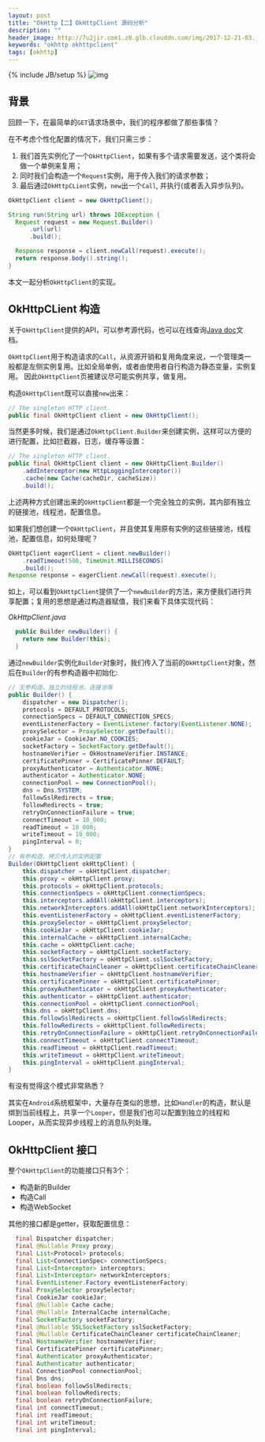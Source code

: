 ```yaml
---
layout: post
title: "OkHttp【二】OkHttpClient 源码分析"
description: ""
header_image: http://7u2jir.com1.z0.glb.clouddn.com/img/2017-12-21-03.jpg
keywords: "okhttp okhttpclient"
tags: [okhttp]
---
```

{% include JB/setup %}
![img](http://7u2jir.com1.z0.glb.clouddn.com/img/2017-12-21-03.jpg)

## 背景

回顾一下，在最简单的`GET`请求场景中，我们的程序都做了那些事情？

在不考虑个性化配置的情况下，我们只需三步：

1. 我们首先实例化了一个`OkHttpClient`，如果有多个请求需要发送，这个类将会做一个单例来复用；
2. 同时我们会构造一个`Request`实例，用于传入我们的请求参数；
3. 最后通过`OkHttpCLient`实例，`new`出一个`Call`, 并执行(或者丢入异步队列)。

```java
OkHttpClient client = new OkHttpClient();

String run(String url) throws IOException {
  Request request = new Request.Builder()
      .url(url)
      .build();

  Response response = client.newCall(request).execute();
  return response.body().string();
}
```
本文一起分析`OkHttpClient`的实现。

## OkHttpCLient 构造

关于`OkHttpClient`提供的API，可以参考源代码，也可以在线查询[Java doc](http://square.github.io/okhttp/3.x/okhttp/)文档。

`OkHttpClient`用于构造请求的`Call`，从资源开销和复用角度来说，一个管理类一般都是左侧实例复用。比如全局单例，或者由使用者自行构造为静态变量，实例复用。
因此`OkHttpClient`页被建议尽可能实例共享，做复用。

构造`OkHttpClient`既可以直接`new`出来：

```java
// The singleton HTTP client.
public final OkHttpClient client = new OkHttpClient();
```

当然更多时候，我们是通过`OkHttpClient.Builder`来创建实例，这样可以方便的进行配置，比如拦截器，日志，缓存等设置：

```java
// The singleton HTTP client.
public final OkHttpClient client = new OkHttpClient.Builder()
    .addInterceptor(new HttpLoggingInterceptor())
    .cache(new Cache(cacheDir, cacheSize))
    .build();
```

上述两种方式创建出来的`OkHttpClient`都是一个完全独立的实例，其内部有独立的链接池，线程池，配置信息。

如果我们想创建一个`OkHttpClient`，并且使其复用原有实例的这些链接池，线程池，配置信息，如何处理呢？

```java
OkHttpClient eagerClient = client.newBuilder()
    .readTimeout(500, TimeUnit.MILLISECONDS)
    .build();
Response response = eagerClient.newCall(request).execute();
```

如上，可以看到`OkHttpClient`提供了一个`newBuilder`的方法，来方便我们进行共享配置；复用的思想是通过构造器赋值，我们来看下具体实现代码：

*OkHttpClient.java*

```java
  public Builder newBuilder() {
    return new Builder(this);
  }
```

通过`newBuilder`实例化`Builder`对象时，我们传入了当前的`OkHttpClient`对象，然后在`Builder`的有参构造器中初始化:

```java
// 无参构造，独立的线程池，连接池等
public Builder() {
    dispatcher = new Dispatcher();
    protocols = DEFAULT_PROTOCOLS;
    connectionSpecs = DEFAULT_CONNECTION_SPECS;
    eventListenerFactory = EventListener.factory(EventListener.NONE);
    proxySelector = ProxySelector.getDefault();
    cookieJar = CookieJar.NO_COOKIES;
    socketFactory = SocketFactory.getDefault();
    hostnameVerifier = OkHostnameVerifier.INSTANCE;
    certificatePinner = CertificatePinner.DEFAULT;
    proxyAuthenticator = Authenticator.NONE;
    authenticator = Authenticator.NONE;
    connectionPool = new ConnectionPool();
    dns = Dns.SYSTEM;
    followSslRedirects = true;
    followRedirects = true;
    retryOnConnectionFailure = true;
    connectTimeout = 10_000;
    readTimeout = 10_000;
    writeTimeout = 10_000;
    pingInterval = 0;
}
// 有参构造，拷贝传入的实例配置
Builder(OkHttpClient okHttpClient) {
    this.dispatcher = okHttpClient.dispatcher;
    this.proxy = okHttpClient.proxy;
    this.protocols = okHttpClient.protocols;
    this.connectionSpecs = okHttpClient.connectionSpecs;
    this.interceptors.addAll(okHttpClient.interceptors);
    this.networkInterceptors.addAll(okHttpClient.networkInterceptors);
    this.eventListenerFactory = okHttpClient.eventListenerFactory;
    this.proxySelector = okHttpClient.proxySelector;
    this.cookieJar = okHttpClient.cookieJar;
    this.internalCache = okHttpClient.internalCache;
    this.cache = okHttpClient.cache;
    this.socketFactory = okHttpClient.socketFactory;
    this.sslSocketFactory = okHttpClient.sslSocketFactory;
    this.certificateChainCleaner = okHttpClient.certificateChainCleaner;
    this.hostnameVerifier = okHttpClient.hostnameVerifier;
    this.certificatePinner = okHttpClient.certificatePinner;
    this.proxyAuthenticator = okHttpClient.proxyAuthenticator;
    this.authenticator = okHttpClient.authenticator;
    this.connectionPool = okHttpClient.connectionPool;
    this.dns = okHttpClient.dns;
    this.followSslRedirects = okHttpClient.followSslRedirects;
    this.followRedirects = okHttpClient.followRedirects;
    this.retryOnConnectionFailure = okHttpClient.retryOnConnectionFailure;
    this.connectTimeout = okHttpClient.connectTimeout;
    this.readTimeout = okHttpClient.readTimeout;
    this.writeTimeout = okHttpClient.writeTimeout;
    this.pingInterval = okHttpClient.pingInterval;
}
```

有没有觉得这个模式非常熟悉？

其实在`Android`系统框架中，大量存在类似的思想，比如`Handler`的构造，默认是绑到当前线程上，共享一个`Looper`，但是我们也可以配置到独立的线程和Looper，从而实现异步线程上的消息队列处理。

## OkHttpClient 接口

整个`OkHttpClient`的功能接口只有3个：

* 构造新的Builder
* 构造Call
* 构造WebSocket

其他的接口都是getter，获取配置信息：

```java
  final Dispatcher dispatcher;
  final @Nullable Proxy proxy;
  final List<Protocol> protocols;
  final List<ConnectionSpec> connectionSpecs;
  final List<Interceptor> interceptors;
  final List<Interceptor> networkInterceptors;
  final EventListener.Factory eventListenerFactory;
  final ProxySelector proxySelector;
  final CookieJar cookieJar;
  final @Nullable Cache cache;
  final @Nullable InternalCache internalCache;
  final SocketFactory socketFactory;
  final @Nullable SSLSocketFactory sslSocketFactory;
  final @Nullable CertificateChainCleaner certificateChainCleaner;
  final HostnameVerifier hostnameVerifier;
  final CertificatePinner certificatePinner;
  final Authenticator proxyAuthenticator;
  final Authenticator authenticator;
  final ConnectionPool connectionPool;
  final Dns dns;
  final boolean followSslRedirects;
  final boolean followRedirects;
  final boolean retryOnConnectionFailure;
  final int connectTimeout;
  final int readTimeout;
  final int writeTimeout;
  final int pingInterval;
```
